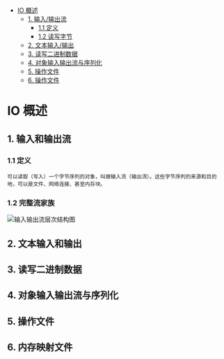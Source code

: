 * [IO 概述](#io-概述)
    * [1. 输入/输出流](#1-输入和输出流)
        * [1.1 定义](#11-定义)
        * [1.2 读写字节](#12-读写字节)
    * [2. 文本输入/输出](#2-文本输入和输出)
    * [3. 读写二进制数据](#3-读写二进制数据)
    * [4. 对象输入输出流与序列化](#4-对象输入输出流与序列化)
    * [5. 操作文件](#5-操作文件)
    * [6. 操作文件](#6-内存映射文件)
# IO 概述
## 1. 输入和输出流
### 1.1 定义
```
可以读取（写入）一个字节序列的对象，叫做输入流（输出流）。这些字节序列的来源和目的地，可以是文件、网络连接、甚至内存块。
```
### 1.2 完整流家族
![输入输出流层次结构图](https://github.com/553899811/NewBie-Plan/tree/master/NewBie-Plan/tree/master/Java基础/Java-IO/img/1.jpg)

## 2. 文本输入和输出
## 3. 读写二进制数据
## 4. 对象输入输出流与序列化
## 5. 操作文件
## 6. 内存映射文件